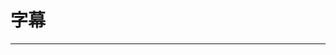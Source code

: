 
  # 字幕
  ---

  <Common-LinkList :linkList='{"name":"字幕","item":[{"link":"http://assrt.net/","icon":"http://assrt.net/favicon.ico","text":"伪射手网"},{"link":"http://www.zimuku.la/","icon":"/logo.png","text":"字幕库"},{"link":"http://www.rrys2019.com/","icon":"http://www.rrys2019.com/favicon.ico","text":"字幕组"},{"link":"https://subhd.tv/","icon":"/logo.png","text":"Sub HD"},{"link":"http://dbfansub.com/","icon":"http://dbfansub.com/favicon.ico","text":"电波字幕组"},{"link":"https://www.icezmz.com/","icon":"/logo.png","text":"冰冰字幕组"},{"link":"http://www.zimuxia.cn/%e6%88%91%e4%bb%ac%e7%9a%84%e4%bd%9c%e5%93%81","icon":"http://www.zimuxia.cn/favicon.ico","text":"FIX字幕侠"},{"link":"https://www.r3sub.com/","icon":"https://www.r3sub.com/favicon.ico","text":"R3字幕网"},{"link":"https://weibo.com/jlpzjsub","icon":"https://weibo.com/favicon.ico","text":"纪录片之家字幕"},{"link":"http://www.mytvbt.net/forumdisplay.php?fid=6&page=1","icon":"http://www.mytvbt.net/favicon.ico","text":"日菁字幕组"},{"link":"http://www.hanmi520.com/forum-8-1.html","icon":"http://www.hanmi520.com/favicon.ico","text":"韩迷字幕组"},{"link":"https://weibo.com/youzimucom","icon":"https://weibo.com/favicon.ico","text":"柚子木字幕组"},{"link":"https://weibo.com/ragbear2007","icon":"https://weibo.com/favicon.ico","text":"破烂熊字幕组"},{"link":"http://sskzmz.com/","icon":"/logo.png","text":"SSK字幕组"},{"link":"http://bbs.sfile2012.com/index.php","icon":"http://bbs.sfile2012.com/favicon.ico","text":"伊甸园字幕组"},{"link":"https://www.1000fr.net/","icon":"https://www.1000fr.net/favicon.ico","text":"风软字幕组"},{"link":"https://subscene.com/","icon":"https://subscene.com/favicon.ico","text":"Subscene"},{"link":"https://www.opensubtitles.org/zh","icon":"https://www.opensubtitles.org/favicon.ico","text":"opensubtitles"},{"link":"https://sub.eastgame.org/","icon":"https://sub.eastgame.org/favicon.ico","text":"TLF字幕组"}]}'/>
  